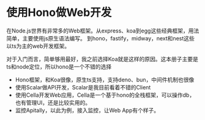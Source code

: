
# 使用Hono做Web开发

在Node.js世界有非常多的Web框架。从express、koa到egg这些经典框架，用法简单，主要使用js原生语法编写。
到hono，fastify，midway，next和nest这些以ts为主的web开发框架。

对于入门而言，简单够用最好，我之前选择Koa就是这样的原因。这本册子主要是ts和node定位，所以hono是一个不错的选择

- Hono框架，和Koa很像，原生ts支持，支持deno、bun，中间件机制也很像
- 使用Scalar做API开发，Scalar是我目前看着不错的Client
- 使用Cella开发Web应用，Cella是一个基于hono的全栈框架，可以操作db，也有管理UI，还是比较实用的。
- 监控Apitally，以此为例，接入监控，让Web App有个样子。